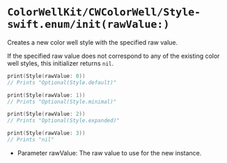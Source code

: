 # ``ColorWellKit/CWColorWell/Style-swift.enum/init(rawValue:)``

Creates a new color well style with the specified raw value.

If the specified raw value does not correspond to any of the existing color well styles, this initializer returns `nil`.

```swift
print(Style(rawValue: 0))
// Prints "Optional(Style.default)"

print(Style(rawValue: 1))
// Prints "Optional(Style.minimal)"

print(Style(rawValue: 2))
// Prints "Optional(Style.expanded)"

print(Style(rawValue: 3))
// Prints "nil"
```

- Parameter rawValue: The raw value to use for the new instance.

